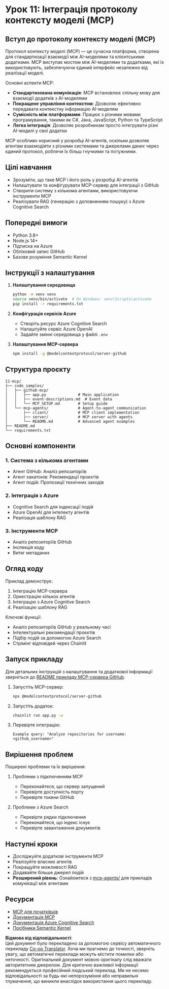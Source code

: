 <!--
CO_OP_TRANSLATOR_METADATA:
{
  "original_hash": "e255edb8423b34b4bba20263ef38f208",
  "translation_date": "2025-08-21T12:50:22+00:00",
  "source_file": "11-mcp/README.md",
  "language_code": "uk"
}
-->
# Урок 11: Інтеграція протоколу контексту моделі (MCP)

## Вступ до протоколу контексту моделі (MCP)

Протокол контексту моделі (MCP) — це сучасна платформа, створена для стандартизації взаємодії між AI-моделями та клієнтськими додатками. MCP виступає мостом між AI-моделями та додатками, які їх використовують, забезпечуючи єдиний інтерфейс незалежно від реалізації моделі.

Основні аспекти MCP:

- **Стандартизована комунікація**: MCP встановлює спільну мову для взаємодії додатків з AI-моделями
- **Покращене управління контекстом**: Дозволяє ефективно передавати контекстну інформацію AI-моделям
- **Сумісність між платформами**: Працює з різними мовами програмування, такими як C#, Java, JavaScript, Python та TypeScript
- **Легка інтеграція**: Дозволяє розробникам просто інтегрувати різні AI-моделі у свої додатки

MCP особливо корисний у розробці AI-агентів, оскільки дозволяє агентам взаємодіяти з різними системами та джерелами даних через єдиний протокол, роблячи їх більш гнучкими та потужними.

## Цілі навчання
- Зрозуміти, що таке MCP і його роль у розробці AI-агентів
- Налаштувати та конфігурувати MCP-сервер для інтеграції з GitHub
- Створити систему з кількома агентами, використовуючи інструменти MCP
- Реалізувати RAG (генерацію з доповненням пошуку) з Azure Cognitive Search

## Попередні вимоги
- Python 3.8+
- Node.js 14+
- Підписка на Azure
- Обліковий запис GitHub
- Базове розуміння Semantic Kernel

## Інструкції з налаштування

1. **Налаштування середовища**
   ```bash
   python -m venv venv
   source venv/bin/activate  # On Windows: venv\Scripts\activate
   pip install -r requirements.txt
   ```

2. **Конфігурація сервісів Azure**
   - Створіть ресурс Azure Cognitive Search
   - Налаштуйте сервіс Azure OpenAI
   - Задайте змінні середовища у файлі `.env`

3. **Налаштування MCP-сервера**
   ```bash
   npm install -g @modelcontextprotocol/server-github
   ```

## Структура проєкту

```
11-mcp/
├── code_samples/
│   ├── github-mcp/
│   │   ├── app.py              # Main application
│   │   ├── event-descriptions.md  # Event data
│   │   └── MCP_SETUP.md        # Setup guide
│   └── mcp-agents/             # Agent-to-agent communication
│       ├── client/             # MCP client implementation
│       ├── server/             # MCP server with agents
│       └── README.md           # Advanced agent examples
├── README.md
└── requirements.txt
```

## Основні компоненти

### 1. Система з кількома агентами
- Агент GitHub: Аналіз репозиторіїв
- Агент хакатонів: Рекомендації проєктів
- Агент подій: Пропозиції технічних заходів

### 2. Інтеграція з Azure
- Cognitive Search для індексації подій
- Azure OpenAI для інтелекту агентів
- Реалізація шаблону RAG

### 3. Інструменти MCP
- Аналіз репозиторіїв GitHub
- Інспекція коду
- Витяг метаданих

## Огляд коду

Приклад демонструє:
1. Інтеграцію MCP-сервера
2. Оркестрацію кількох агентів
3. Інтеграцію з Azure Cognitive Search
4. Реалізацію шаблону RAG

Ключові функції:
- Аналіз репозиторіїв GitHub у реальному часі
- Інтелектуальні рекомендації проєктів
- Підбір подій за допомогою Azure Search
- Стрімінг відповідей через Chainlit

## Запуск прикладу

Для детальних інструкцій з налаштування та додаткової інформації зверніться до [README прикладу MCP-сервера GitHub](./code_samples/github-mcp/README.md).

1. Запустіть MCP-сервер:
   ```bash
   npx @modelcontextprotocol/server-github
   ```

2. Запустіть додаток:
   ```bash
   chainlit run app.py -w
   ```

3. Перевірте інтеграцію:
   ```
   Example query: "Analyze repositories for username: <github_username>"
   ```

## Вирішення проблем

Поширені проблеми та їх вирішення:
1. Проблеми з підключенням MCP
   - Переконайтеся, що сервер запущений
   - Перевірте доступність порту
   - Перевірте токени GitHub

2. Проблеми з Azure Search
   - Перевірте рядки підключення
   - Переконайтеся, що індекс існує
   - Перевірте завантаження документів

## Наступні кроки
- Досліджуйте додаткові інструменти MCP
- Реалізуйте власних агентів
- Покращуйте можливості RAG
- Додавайте більше джерел подій
- **Розширений рівень**: Ознайомтеся з [mcp-agents/](../../../11-mcp/code_samples/mcp-agents) для прикладів комунікації між агентами

## Ресурси
- [MCP для початківців](https://aka.ms/mcp-for-beginners)  
- [Документація MCP](https://github.com/microsoft/semantic-kernel/tree/main/python/semantic-kernel/semantic_kernel/connectors/mcp)
- [Документація Azure Cognitive Search](https://learn.microsoft.com/azure/search/)
- [Посібники Semantic Kernel](https://learn.microsoft.com/semantic-kernel/)

**Відмова від відповідальності**:  
Цей документ було перекладено за допомогою сервісу автоматичного перекладу [Co-op Translator](https://github.com/Azure/co-op-translator). Хоча ми прагнемо до точності, зверніть увагу, що автоматичні переклади можуть містити помилки або неточності. Оригінальний документ мовою оригіналу слід вважати авторитетним джерелом. Для критично важливої інформації рекомендується професійний людський переклад. Ми не несемо відповідальності за будь-які непорозуміння або неправильні тлумачення, що виникли внаслідок використання цього перекладу.